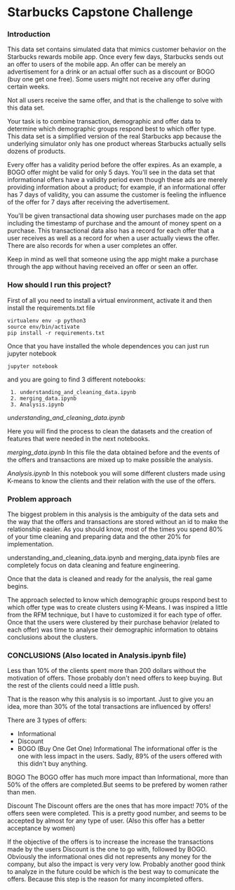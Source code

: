# Starbucks Capstone Challenge

### Introduction

This data set contains simulated data that mimics customer behavior on the Starbucks rewards mobile app. Once every few days, Starbucks sends out an offer to users of the mobile app. An offer can be merely an advertisement for a drink or an actual offer such as a discount or BOGO (buy one get one free). Some users might not receive any offer during certain weeks. 

Not all users receive the same offer, and that is the challenge to solve with this data set.

Your task is to combine transaction, demographic and offer data to determine which demographic groups respond best to which offer type. This data set is a simplified version of the real Starbucks app because the underlying simulator only has one product whereas Starbucks actually sells dozens of products.

Every offer has a validity period before the offer expires. As an example, a BOGO offer might be valid for only 5 days. You'll see in the data set that informational offers have a validity period even though these ads are merely providing information about a product; for example, if an informational offer has 7 days of validity, you can assume the customer is feeling the influence of the offer for 7 days after receiving the advertisement.

You'll be given transactional data showing user purchases made on the app including the timestamp of purchase and the amount of money spent on a purchase. This transactional data also has a record for each offer that a user receives as well as a record for when a user actually views the offer. There are also records for when a user completes an offer. 

Keep in mind as well that someone using the app might make a purchase through the app without having received an offer or seen an offer.

### How should I run this project?

First of all you need to install a virtual environment, activate it and then install the requirements.txt file 
``` 
virtualenv env -p python3
source env/bin/activate
pip install -r requirements.txt
```

Once that you have installed the whole dependences you can just run jupyter notebook
``` 
jupyter notebook
```
and you are going to find 3 different notebooks:
    
     1. understanding_and_cleaning_data.ipynb
     2. merging_data.ipynb
     3. Analysis.ipynb
     
 
*understanding_and_cleaning_data.ipynb*

Here you will find the process to clean the datasets and the creation of features that were needed in the next notebooks.

*merging_data.ipynb* 
In this file the data obtained before and the events of the offers and transactions are mixed up to make possible the analysis.

*Analysis.ipynb* 
In this notebook you will some different clusters made using K-means to know the clients and their relation with the use of the offers.

### Problem approach

The biggest problem in this analysis is the ambiguity of the data sets and the way that the offers and transactions are stored 
without an id to make the relationship easier. As you should know, most of the times you spend 80% of your time cleaning 
and preparing data and the other 20% for implementation.

understanding_and_cleaning_data.ipynb and merging_data.ipynb files are completely focus on data cleaning and feature 
engineering. 

Once that the data is cleaned and ready for the analysis, the real game begins. 

The approach selected to know which demographic groups respond best to which offer type was to create clusters using K-Means.
I was inspired a little from the RFM technique, but I have to customized it for each type of offer. 
Once that the users were clustered by their purchase behavior (related to each offer) was time to analyse their demographic information 
to obtains conclusions about the clusters.
 
    
### CONCLUSIONS (Also located in Analysis.ipynb file)

Less than 10% of the clients spent more than 200 dollars without the motivation of offers. Those probably don't need offers to keep buying. But the rest of the clients could need a little push.

That is the reason why this analysis is so important. Just to give you an idea, more than 30% of the total transactions are influenced by offers!

There are 3 types of offers:
- Informational
- Discount
- BOGO (Buy One Get One)
Informational
The informational offer is the one with less impact in the users. Sadly, 89% of the users offered with this didn't buy anything.

BOGO
The BOGO offer has much more impact than Informational, more than 50% of the offers are completed.But seems to be prefered by women rather than men.

Discount
The Discount offers are the ones that has more impact! 70% of the offers seen were completed. This is a pretty good number, and seems to be accepted by almost for any type of user. (Also this offer has a better acceptance by women)

If the objective of the offers is to increase the increase the transactions made by the users Discount is the one to go with, followed by BOGO. Obviously the informational ones did not represents any money for the company, but also the impact is very very low. Probably another good think to analyze in the future could be which is the best way to comunicate the offers. Because this step is the reason for many incompleted offers.